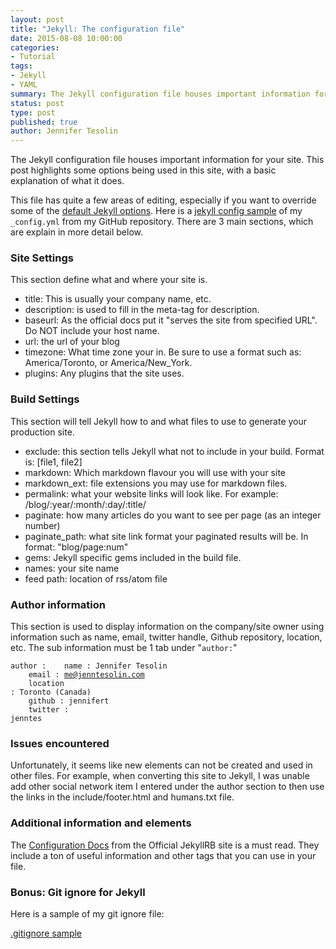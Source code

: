 ```yaml
---
layout: post
title: "Jekyll: The configuration file"
date: 2015-08-08 10:00:00
categories:
- Tutorial
tags:
- Jekyll
- YAML
summary: The Jekyll configuration file houses important information for your site. This post highlights some items used in this site.
status: post
type: post
published: true
author: Jennifer Tesolin
---
```


The Jekyll configuration file houses important information for your site. This post highlights some options being used in this site, with a basic explanation of what it does.<!--more-->

This file has quite a few areas of editing, especially if you want to override some of the [default Jekyll options](http://jekyllrb.com/docs/configuration/#front-matter-defaults). Here is a [jekyll config sample](https://gist.github.com/jennifert/de156dc7b792a3f3a0e4b63aa66e768a) of my <code>_config.yml</code> from my GitHub repository. There are 3 main sections, which are explain in more detail below.

### Site Settings

This section define what and where your site is.

+ title: This is usually your company name, etc.
+ description: is used to fill in the meta-tag for description.
+ baseurl: As the official docs put it "serves the site from specified URL". Do NOT include your host name.
+ url: the url of your blog
+ timezone: What time zone your in. Be sure to use a format such as: America/Toronto, or America/New_York.
+ plugins: Any plugins that the site uses.

### Build Settings

This section will tell Jekyll how to and what files to use to generate your production site.

+ exclude:  this section tells Jekyll what not to include in your build. Format is: [file1, file2]
+ markdown: Which markdown flavour you will use with your site
+ markdown_ext:  file extensions you may use for markdown files.
+ permalink: what your website links will look like. For example: /blog/:year/:month/:day/:title/
+ paginate: how many articles do you want to see per page (as an integer number)
+ paginate_path: what site link format your paginated results will be. In format: "blog/page:num"
+ gems: Jekyll specific gems included in the build file.
+ names: your site name
+ feed path: location of rss/atom file

### Author information

This section is used to display information on the company/site owner using information such as name, email, twitter handle, Github repository, location, etc. The sub information must be 1 tab under "<code>author:</code>"

<code>author :
&nbsp;&nbsp;&nbsp;name : Jennifer Tesolin<br>
&nbsp;&nbsp;&nbsp;email : me@jenntesolin.com<br>
&nbsp;&nbsp;&nbsp;location : Toronto (Canada)<br>
&nbsp;&nbsp;&nbsp;github : jennifert<br>
&nbsp;&nbsp;&nbsp;twitter : jenntes</code>

### Issues encountered
Unfortunately, it seems like new elements can not be created and used in other files. For example, when converting this site to Jekyll, I was unable add other social network item I entered under the author section to then use the links in the include/footer.html and humans.txt file.

### Additional information and elements

The [Configuration Docs](http://jekyllrb.com/docs/configuration/) from the Official JekyllRB site is a must read. They include a ton of useful information and other tags that you can use in your file.

### Bonus: Git ignore for Jekyll

Here is a sample of my git ignore file:

[.gitignore sample](https://gist.github.com/jennifert/cfb4991f5352c67f85291c1047817241)
